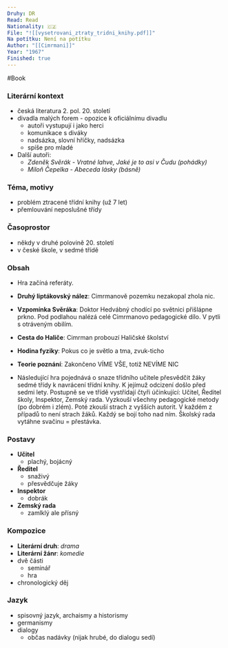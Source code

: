```yaml
---
Druhy: DR
Read: Read
Nationality: 🇨🇿
File: "![[vysetrovani_ztraty_tridni_knihy.pdf]]"
Na potítku: Není na potítku
Author: "[[Cimrmani]]"
Year: "1967"
Finished: true
---
```

#Book
### Literární kontext
- česká literatura 2. pol. 20. století
- divadla malých forem - opozice k oficiálnímu divadlu
	- autoři vystupují i jako herci
	- komunikace s diváky
	- nadsázka, slovní hříčky, nadsázka
	- spíše pro mladé
- Další autoři:
	- *Zdeněk Svěrák* - *Vratné lahve, Jaké je to asi v Čudu (pohádky)*
	- *Miloň Čepelka* - *Abeceda lásky (básně)*
### Téma, motivy
- problém ztracené třídní knihy (už 7 let)
- přemlouvání neposlušné třídy
### Časoprostor
- někdy v druhé polovině 20. století
- v české škole, v sedmé třídě
### Obsah
- Hra začíná referáty.
- **Druhý liptákovský nález**: Cimrmanově pozemku nezakopal zhola nic.
- **Vzpomínka Svěráka**: Doktor Hedvábný chodící po světnici přišlápne prkno. Pod podlahou nalézá celé Cimrmanovo pedagogické dílo. V pytli s otráveným obilím.
- **Cesta do Haliče**: Cimrman probouzí Haličské školství
- **Hodina fyziky**: Pokus co je světlo a tma, zvuk-ticho
- **Teorie poznání**: Zakončeno VÍME VŠE, totiž NEVÍME NIC

- Následující hra pojednává o snaze třídního učitele přesvědčit žáky sedmé třídy k navrácení třídní knihy. K jejímuž odcizení došlo před sedmi lety. Postupně se ve třídě vystřídají čtyři účinkující: Učitel, Ředitel školy, Inspektor, Zemský rada. Vyzkouší všechny pedagogické metody (po dobrém i zlém). Poté zkouší strach z vyšších autorit. V každém z případů to není strach žáků. Každý se bojí toho nad ním. Školský rada vytáhne svačinu = přestávka.
### Postavy
- **Učitel**
	- plachý, bojácný
- **Ředitel**
	- snaživý
	- přesvědčuje žáky
- **Inspektor**
	- dobrák
- **Zemský rada**
	- zamlklý ale přísný
### Kompozice
- **Literární druh**: *drama*
- **Literární žánr**: *komedie*
- dvě části
	- seminář
	- hra
- chronologický děj
### Jazyk
- spisovný jazyk, archaismy a historismy
- germanismy
- dialogy
	- občas nadávky (nijak hrubé, do dialogu sedí)